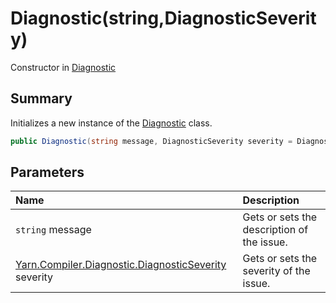 # Diagnostic(string,DiagnosticSeverity)

Constructor in [Diagnostic](api/csharp/yarn.compiler.diagnostic.md)

## Summary


Initializes a new instance of the  <a href="yarn.compiler.diagnostic.md">Diagnostic</a>  class.


```csharp
public Diagnostic(string message, DiagnosticSeverity severity = DiagnosticSeverity.Error)
```

## Parameters

|Name|Description|
|:---|:---|
|`string` message|Gets or sets the description of the issue.|
|[Yarn.Compiler.Diagnostic.DiagnosticSeverity](api/csharp/yarn.compiler.diagnostic.diagnosticseverity.md) severity|Gets or sets the severity of the issue.|

